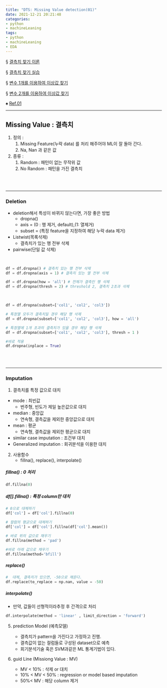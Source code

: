 ```yaml
---
title: "DTS: Missing Value detection(01)"
date: 2021-12-21 20:21:48
categories:
- python
- machineLeaning
tags:
- python
- machineLeaning
- EDA
---
```


§ [결측치 찾기 이론](https://yoonhwa-p.github.io/2021/12/21/python/DTS_MissingValue)

§ [결측치 찾기 실습](https://yoonhwa-p.github.io/2021/12/21/python/DTS_MissingValue2)

§ [변수 1개를 이용하여 이상값 찾기 ](https://yoonhwa-p.github.io/2021/12/21/python/DTS_Outlier_detection)

§ [변수 2개를 이용하여 이상값 찾기 ]()

♠ [Ref.01](https://wooono.tistory.com/103)

---

## Missing Value : 결측치

1. 정의 :  
   1. Missing Feature(누락 data) 를 처리 해주어야 ML이 잘 돌아 간다. 
   2. Na, Nan 과 같은 값
2. 종류 :
   1. Random : 패턴이 없는 무작위 값
   2. No Random : 패턴을 가진 결측치 

<br><br>

---

### Deletion

- deletion해서 특성이 바뀌지 않는다면, 가장 좋은 방법
  + dropna() 
  + axis = (0 : 행 제거, default),(1: 열제거)
  + subset = (특정 feature을 지정하여 해당 누락 data 제거)
- Listwist(목록삭제)
  + 결측치가 있는 행 전부 삭제
- pairwise(단일 값 삭제)
    
<br>

```python
df = df.dropna() # 결측치 있는 행 전부 삭제
df = df.dropna(axis = 1) # 결측치 있는 열 전부 삭제

df = df.dropna(how = 'all') # 전체가 결측인 행 삭제
df = df.dropna(thresh = 2) # threshold 2, 결측치 2초과 삭제 
```

<br>

```python
df = df.dropna(subset=['col1', 'col2', 'col3'])

# 특정열 모두가 결측치일 경우 해당 행 삭제
df = df.dropna(subset=['col1', 'col2', 'col3'], how = 'all')

# 특정열에 1개 초과의 결측치가 있을 경우 해당 행 삭제
df = df.dropna(subset=['col1', 'col2', 'col3'], thresh = 1 )

#바로 적용
df.dropna(inplace = True)
```              

<br><br>

---

### Imputation
1. 결측치를 특정 값으로 대치 
  - mode : 최빈값
    + 번주형, 빈도가 제일 높은값으로 대치 
  - median : 중앙값
    + 연속형, 결측값을 제외한 중앙값으로 대치 
  - mean : 평균
    + 연속형, 결측값을 제외한 평균으로 대치 
  - similar case imputation : 조건부 대치 
  - Generalized imputation : 회귀분석을 이용한 대치 
2. 사용함수
   - fillna(), replace(), interpolate()

##### fillna() : 0 처리

```python
df.fillna(0)
```


##### df[].fillna() : 특정 column만 대치
```python
# 0으로 대체하기
df['col'] = df['col'].fillna(0)

# 컬럼의 평균으로 대체하기
df['col'] = df['col'].fillna(df['col'].mean())
```

```python
# 바로 위의 값으로 채우기
df.fillna(method = 'pad')

#바로 아래 값으로 채우기 
df.fillna(method='bfill')
```

##### replace()

```python
#  대체, 결측치가 있으면, -50으로 채운다.
df.replace(to_replace = np.nan, value = -50)
```

##### interpolate()

- 만약, 값들이 선형적이라추정 후 간격으로 처리

```python
df.interpolate(method = 'linear' , limit_direction = 'forward')
```

5. prediction Model (예측모델)
    - 결측치가 pattern을 가진다고 가정하고 진행.
    - 결측값이 없는 컬럼들로 구성된 dataset으로 예측
    - 회기분석기술 혹은 SVM과같은 ML 통계기법이 있다. 

6. guid Line (Missiong Value : MV)
    - MV < 10% : 삭제 or 대치
    - 10% < MV < 50% : regression or model based imputation
    - 50%< MV : 해당 column 제거